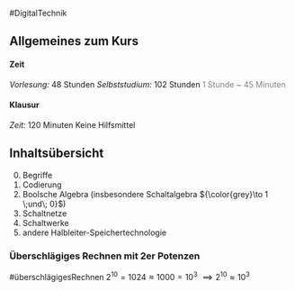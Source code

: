 #DigitalTechnik 
## Allgemeines zum Kurs
#### Zeit
*Vorlesung:* 48 Stunden 
*Selbststudium:* 102 Stunden
<font style="color:grey">1 Stunde ~ 45 Minuten</font>

#### Klausur
*Zeit:* 120 Minuten
Keine Hilfsmittel

## Inhaltsübersicht
0. Begriffe
1. Codierung
2. Boolsche Algebra (insbesondere Schaltalgebra ${\color{grey}\to 1 \;und\; 0}$)
3. Schaltnetze
4. Schaltwerke
5. andere Halbleiter-Speichertechnologie


### Überschlägiges Rechnen mit 2er Potenzen
#überschlägigesRechnen
$2^{10} = 1024 ≈ 1000 = 10^3$
$\implies 2^{10} ≈ 10^3$

